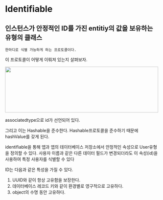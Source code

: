# Identifiable
## 인스턴스가 안정적인 ID를 가진 entitiy의 값을 보유하는 유형의 클래스

    한마디로 식별 가능하게 하는 프로토콜이다.

이 프로토콜이 어떻게 이뤄져 있는지 살펴보자.

<img src="https://user-images.githubusercontent.com/88191880/170877563-6db201e0-9afa-4efa-9f2d-53149c431afb.png" width="500" height="150"/>

associatedtype으로 id가 선언되어 있다.

그리고 이는 Hashable을 준수한다.
Hashable프로토콜을 준수하기 때문에 hashValue를 갖게 된다.

identifiable을 통해 앱과 앱의 데이터베이스 저장소에서 안정적인 속성으로 User유형을 정의할 수 있다. 사용자 이름과 같은 다른 데이터 필드가 변경되더라도 이 속성(id)을 사용하여 특정 사용자를 식별할 수 있다

ID는 다음과 같은 특성을 가질 수 있다.

1. UUID와 같이 항상 고유함을 보장한다.
2. 데이터베이스 레코드 키와 같이 환경별로 영구적으로 고유하다.
3. object의 수명 동안 고유하다.
